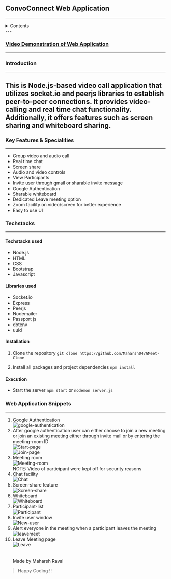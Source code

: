 ## ConvoConnect Web Application
---
<details>
<summary>Contents</summary>
* [Video Demonstation of Web Application]() <br>
* [Introduction]()<br>
* [Features & Specialities]()<br>
* [Techsacks used, installation, execution]()<br>
* [Snippets of web application]()<br>
</details>
---

### [Video Demonstration of Web Application]()
---
### Introduction
---
This is Node.js-based video call application that utilizes socket.io and peerjs libraries to establish peer-to-peer connections. It provides video-calling and real time chat functionality. Additionally, it offers features such as screen sharing and whiteboard sharing.<br>
---
### Key Features & Specialities
---
* Group video and audio call
* Real time chat
* Screen share
* Audio and video controls
* View Participants
* Invite user through gmail or sharable invite message
* Google Authentication
* Sharable whiteboard
* Dedicated Leave meeting option
* Zoom facility on video/screen for better experience
* Easy to use UI<br>

### Techstacks
---

#### Techstacks used
* Node.js
* HTML
* CSS
* Bootstrap
* Javascript

#### Libraries used

* Socket.io
* Express
* Peerjs
* Nodemailer
* Passport js
* dotenv
* uuid

#### Installation

1. Clone the repository `git clone https://github.com/Maharsh04/GMeet-Clone`

2. Install all packages and project dependencies `npm install`

#### Execution

* Start the server `npm start` or `nodemon server.js`<br>

### Web Application Snippets
---

1. Google Authentication<br>
![google-authentication](./WebApp/google-authenticate.png)<br>
2. After google authentication user can either choose to join a new meeting or join an existing meeting either through invite mail or by entering the meeting-room ID<br>
![Start-page](./WebApp/start-page.png)<br>
![Join-page](./WebApp/join-page.png)<br>
3. Meeting room<br>
![Meeting-room](./WebApp/meeting-room.png)<br>
NOTE: Video of participant were kept off for security reasons<br>
4. Chat facility<br>
![Chat](./WebApp/chat.png)<br>
5. Screen-share feature<br>
![Screen-share](./WebApp/screen-share.png)<br>
6. Whiteboard<br>
![Whiteboard](./WebApp/whiteboard.png)<br>
7. Participant-list<br>
![Participant](./WebApp/participant.png)<br>
8. Invite user window<br>
![New-user](./WebApp/adduser.png)<br>
9. Alert everyone in the meeting when a participant leaves the meeting<br>
![leavemeet](./WebApp/leavemeet.png)<br>
10. Leave Meeting page<br>
![Leave](./WebApp/leave.png)<br><br><br>
Made by Maharsh Raval
>Happy Coding !!

